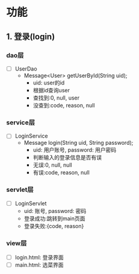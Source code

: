 # 功能
## 1. 登录(login)
### dao层
-[ ] UserDao
  - Message\<User\> getUserById(String uid);
    - uid: user的id
    - 根据id查询user
    - 查找到:0, null, user
    - 没查到:code, reason, null
### service层
-[ ] LoginService
  - Message login(String uid, String password);
    - uid: 用户账号, password: 用户密码
    - 判断输入的登录信息是否有误
    - 无误:0, null, null
    - 有误:code, reason, null
### servlet层
-[ ] LoginServlet
  - uid: 账号, password: 密码
  - 登录成功:跳转到main页面
  - 登录失败:{code, reason}
### view层
-[ ] login.html: 登录界面
-[ ] main.html: 选菜界面